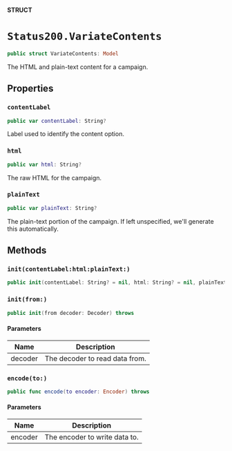 **STRUCT**

# `Status200.VariateContents`

```swift
public struct VariateContents: Model
```

The HTML and plain-text content for a campaign.

## Properties
### `contentLabel`

```swift
public var contentLabel: String?
```

Label used to identify the content option.

### `html`

```swift
public var html: String?
```

The raw HTML for the campaign.

### `plainText`

```swift
public var plainText: String?
```

The plain-text portion of the campaign. If left unspecified, we'll generate this automatically.

## Methods
### `init(contentLabel:html:plainText:)`

```swift
public init(contentLabel: String? = nil, html: String? = nil, plainText: String? = nil)
```

### `init(from:)`

```swift
public init(from decoder: Decoder) throws
```

#### Parameters

| Name | Description |
| ---- | ----------- |
| decoder | The decoder to read data from. |

### `encode(to:)`

```swift
public func encode(to encoder: Encoder) throws
```

#### Parameters

| Name | Description |
| ---- | ----------- |
| encoder | The encoder to write data to. |